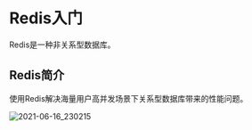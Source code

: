 # Redis入门

Redis是一种非关系型数据库。

## Redis简介

使用Redis解决海量用户高并发场景下关系型数据库带来的性能问题。



![2021-06-16_230215](https://gitee.com/mounui/PicBed/raw/master/notebook/2021-06-16_230215.png)